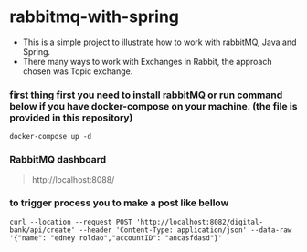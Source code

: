 # rabbitmq-with-spring

- This is a simple project to illustrate how to work with rabbitMQ, Java and Spring.
- There many ways to work with Exchanges in Rabbit, the approach chosen was Topic exchange.


### first thing first you need to install rabbitMQ or run command below if you have docker-compose on your machine. (the file is provided in this repository)
```
docker-compose up -d
```
### RabbitMQ dashboard
> http://localhost:8088/

### to trigger process you to make a post like bellow
```
curl --location --request POST 'http://localhost:8082/digital-bank/api/create' --header 'Content-Type: application/json' --data-raw '{"name": "edney roldao","accountID": "ancasfdasd"}'
```